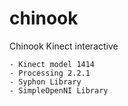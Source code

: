 # chinook
Chinook Kinect interactive
~~~
- Kinect model 1414
- Processing 2.2.1
- Syphon Library
- SimpleOpenNI Library
